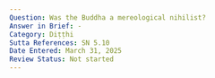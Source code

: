 ```yaml
---
Question: Was the Buddha a mereological nihilist?
Answer in Brief: -
Category: Diṭṭhi
Sutta References: SN 5.10
Date Entered: March 31, 2025
Review Status: Not started
---
```

